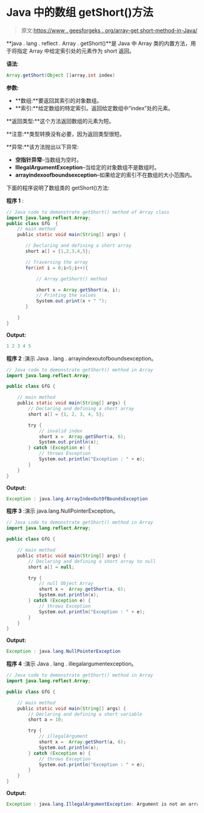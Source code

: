 # Java 中的数组 getShort()方法

> 原文:[https://www . geesforgeks . org/array-get short-method-in-Java/](https://www.geeksforgeeks.org/array-getshort-method-in-java/)

**java . lang . reflect . Array . getShort()**是 Java 中 Array 类的内置方法，用于将指定 Array 中给定索引处的元素作为 short 返回。

**语法**:

```java
Array.getShort(Object []array,int index)

```

**参数:**

*   **数组:**要返回其索引的对象数组。
*   **索引:**给定数组的特定索引。返回给定数组中“index”处的元素。

**返回类型:**这个方法返回数组的元素为短。

**注意:**类型转换没有必要，因为返回类型很短。

**异常:**该方法抛出以下异常:

*   **空指针异常**–当数组为空时。
*   **IllegalArgumentException**–当给定的对象数组不是数组时。
*   **arrayindexoofboundsexception**–如果给定的索引不在数组的大小范围内。

下面的程序说明了数组类的 getShort()方法:

**程序 1** :

```java
// Java code to demonstrate getShort() method of Array class
import java.lang.reflect.Array;
public class GfG  {
    // main method
    public static void main(String[] args) {

       // Declaring and defining a short array
       short a[] = {1,2,3,4,5};

       // Traversing the array
       for(int i = 0;i<5;i++){

           // Array.getShort() method

           short x = Array.getShort(a, i);
           // Printing the values
           System.out.print(x + " ");
       }

    }
}
```

**Output:**

```java
1 2 3 4 5

```

**程序 2** :演示 Java . lang . arrayindexoutofboundsexception。

```java
// Java code to demonstrate getShort() method in Array
import java.lang.reflect.Array;

public class GfG {

    // main method
    public static void main(String[] args) {
        // Declaring and defining a short array
        short a[] = {1, 2, 3, 4, 5};

        try {
            // invalid index
            short x =  Array.getShort(a, 6);
            System.out.println(x);
        } catch (Exception e) {
            // throws Exception
            System.out.println("Exception : " + e);
        }
    }
}
```

**Output:**

```java
Exception : java.lang.ArrayIndexOutOfBoundsException

```

**程序 3** :演示 java.lang.NullPointerException。

```java
// Java code to demonstrate getShort() method in Array
import java.lang.reflect.Array;

public class GfG {

    // main method
    public static void main(String[] args) {
        // Declaring and defining a short array to null
        short a[] = null;

        try {
            // null Object Array
            short x =  Array.getShort(a, 6);
            System.out.println(x);
        } catch (Exception e) {
            // throws Exception
            System.out.println("Exception : " + e);
        }
    }
}
```

**Output:**

```java
Exception : java.lang.NullPointerException

```

**程序 4** :演示 Java . lang . illegalargumentexception。

```java
// Java code to demonstrate getShort() method in Array
import java.lang.reflect.Array;

public class GfG {

    // main method
    public static void main(String[] args) {
        // Declaring and defining a short variable
        short a = 10;

        try {
            // illegalArgument
            short x =  Array.getShort(a, 6);
            System.out.println(x);
        } catch (Exception e) {
            // throws Exception
            System.out.println("Exception : " + e);
        }
    }
}
```

**Output:**

```java
Exception : java.lang.IllegalArgumentException: Argument is not an array

```